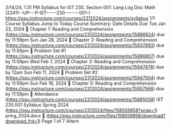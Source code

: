 2/14/24, 1:31 PM Syllabus for IST 230, Section 001: Lang Log Disc Math (22411--UP---P-IST-----230-------001-)
https://psu.instructure.com/courses/2312024/assignments/syllabus 1/1
Course Syllabus
Jump to Today
Course Summary:
Date Details Due
Tue Jan 23, 2024
 Chapter 1: Reading and
Comprehension
(https://psu.instructure.com/courses/2312024/assignments/15886624)
due by 11:59pm
Sun Jan 28, 2024
 Chapter 2: Reading and
Comprehension
(https://psu.instructure.com/courses/2312024/assignments/15937893)
due by 11:59pm
 Problem Set #1
(https://psu.instructure.com/courses/2312024/assignments/15886807)
due by 11:59pm
Wed Feb 7, 2024
 Chapter 3: Reading and
Comprehension
(https://psu.instructure.com/courses/2312024/assignments/15947478)
due by 12am
Sun Feb 11, 2024  Problem Set #2
(https://psu.instructure.com/courses/2312024/assignments/15947504)
due by 11:59pm
Sun Feb 18, 2024
 Chapter 5: Reading and
Comprehension
(https://psu.instructure.com/courses/2312024/assignments/15957566)
due by 11:59pm
 Attendance
(https://psu.instructure.com/courses/2312024/assignments/15885058)
IST 230.001 Syllabus Spring 2024 (https://psu.instructure.com/courses/2312024/files/158559858?wrap=1)
pring_2024.docx  (https://psu.instructure.com/files/158559858/download?download_frd=1)
Page 1 of 7
Altern